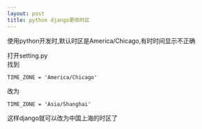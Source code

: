 ```yaml
---
layout: post
title: python django更改时区
---
```


使用python开发时,默认时区是America/Chicago,有时时间显示不正确

打开setting.py<br>
找到<br>

    TIME_ZONE = 'America/Chicago'

改为<br>

    TIME_ZONE = 'Asia/Shanghai'

这样django就可以改为中国上海的时区了